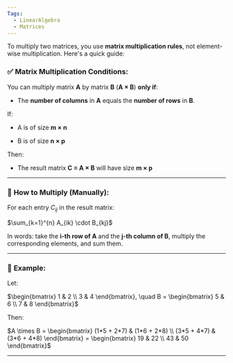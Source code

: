 ```yaml
---
Tags:
  - LinearAlgebra
  - Matrices
---
```

To multiply two matrices, you use **matrix multiplication rules**, not element-wise multiplication. Here's a quick guide:

### ✅ **Matrix Multiplication Conditions:**

You can multiply matrix **A** by matrix **B** (**A × B**) **only if**:

- The **number of columns** in **A** equals the **number of rows** in **B**.
    

If:

- A is of size **m × n**
    
- B is of size **n × p**
    

Then:

- The result matrix **C = A × B** will have size **m × p**
    

---

### 🧮 **How to Multiply (Manually):**

For each entry $C_{ij}$  in the result matrix:

$\sum_{k=1}^{n} A_{ik} \cdot B_{kj}$


In words: take the **i-th row of A** and the **j-th column of B**, multiply the corresponding elements, and sum them.

---

### 🔢 **Example:**

Let:

$\begin{bmatrix} 1 & 2 \\ 3 & 4 \end{bmatrix}, \quad B = \begin{bmatrix} 5 & 6 \\ 7 & 8 \end{bmatrix}$

Then:

$A \times B = \begin{bmatrix} (1*5 + 2*7) & (1*6 + 2*8) \\ (3*5 + 4*7) & (3*6 + 4*8) \end{bmatrix} = \begin{bmatrix} 19 & 22 \\ 43 & 50 \end{bmatrix}$

---

